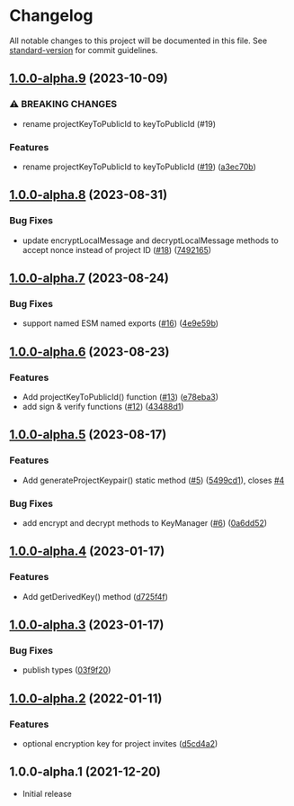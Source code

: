 # Changelog

All notable changes to this project will be documented in this file. See [standard-version](https://github.com/conventional-changelog/standard-version) for commit guidelines.

## [1.0.0-alpha.9](https://github.com/digidem/mapeo-crypto/compare/v1.0.0-alpha.8...v1.0.0-alpha.9) (2023-10-09)


### ⚠ BREAKING CHANGES

* rename projectKeyToPublicId to keyToPublicId (#19)

### Features

* rename projectKeyToPublicId to keyToPublicId ([#19](https://github.com/digidem/mapeo-crypto/issues/19)) ([a3ec70b](https://github.com/digidem/mapeo-crypto/commit/a3ec70b97318260e2f1593d6abbaeda065cc9407))

## [1.0.0-alpha.8](https://github.com/digidem/mapeo-crypto/compare/v1.0.0-alpha.7...v1.0.0-alpha.8) (2023-08-31)


### Bug Fixes

* update encryptLocalMessage and decryptLocalMessage methods to accept nonce instead of project ID ([#18](https://github.com/digidem/mapeo-crypto/issues/18)) ([7492165](https://github.com/digidem/mapeo-crypto/commit/7492165b08fb7339923560bbdbfce3f898af268e))

## [1.0.0-alpha.7](https://github.com/digidem/mapeo-crypto/compare/v1.0.0-alpha.6...v1.0.0-alpha.7) (2023-08-24)


### Bug Fixes

* support named ESM named exports ([#16](https://github.com/digidem/mapeo-crypto/issues/16)) ([4e9e59b](https://github.com/digidem/mapeo-crypto/commit/4e9e59bd73b51baec5aa394f0647c696acdb5b81))

## [1.0.0-alpha.6](https://github.com/digidem/mapeo-crypto/compare/v1.0.0-alpha.5...v1.0.0-alpha.6) (2023-08-23)


### Features

* Add projectKeyToPublicId() function ([#13](https://github.com/digidem/mapeo-crypto/issues/13)) ([e78eba3](https://github.com/digidem/mapeo-crypto/commit/e78eba3470615518d97dcbfe2715b4bd27a950cc))
* add sign & verify functions ([#12](https://github.com/digidem/mapeo-crypto/issues/12)) ([43488d1](https://github.com/digidem/mapeo-crypto/commit/43488d198e3cae3a6fc5d48ff7c521ecbdeda8f1))

## [1.0.0-alpha.5](https://github.com/digidem/mapeo-crypto/compare/v1.0.0-alpha.4...v1.0.0-alpha.5) (2023-08-17)


### Features

* Add generateProjectKeypair() static method ([#5](https://github.com/digidem/mapeo-crypto/issues/5)) ([5499cd1](https://github.com/digidem/mapeo-crypto/commit/5499cd1e1351d243b198d461cd7335a62808be41)), closes [#4](https://github.com/digidem/mapeo-crypto/issues/4)


### Bug Fixes

* add encrypt and decrypt methods to KeyManager ([#6](https://github.com/digidem/mapeo-crypto/issues/6)) ([0a6dd52](https://github.com/digidem/mapeo-crypto/commit/0a6dd528f8346990974571f06655008c7058bab6))

## [1.0.0-alpha.4](https://github.com/digidem/mapeo-crypto/compare/v1.0.0-alpha.3...v1.0.0-alpha.4) (2023-01-17)


### Features

* Add getDerivedKey() method ([d725f4f](https://github.com/digidem/mapeo-crypto/commit/d725f4fa3be0007052f7cb9418b87bdde77718b1))

## [1.0.0-alpha.3](https://github.com/digidem/mapeo-crypto/compare/v1.0.0-alpha.2...v1.0.0-alpha.3) (2023-01-17)


### Bug Fixes

* publish types ([03f9f20](https://github.com/digidem/mapeo-crypto/commit/03f9f20f1cf4a85b0f3f0fa443caecc3307178f4))

## [1.0.0-alpha.2](https://github.com/digidem/mapeo-crypto/compare/v1.0.0-alpha.1...v1.0.0-alpha.2) (2022-01-11)


### Features

* optional encryption key for project invites ([d5cd4a2](https://github.com/digidem/mapeo-crypto/commit/d5cd4a2da9b73a163a2db522a876bb63ae24fa93))

## 1.0.0-alpha.1 (2021-12-20)

- Initial release
